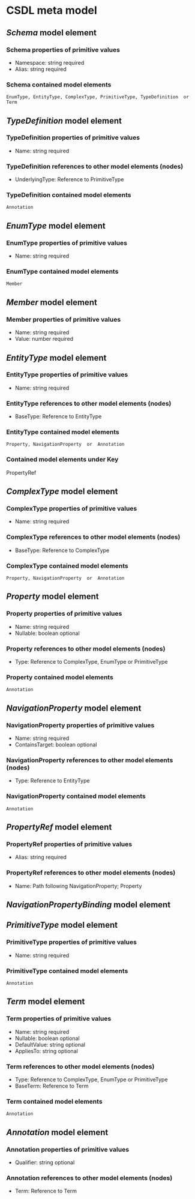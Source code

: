 # CSDL meta model

## *Schema* model element

### Schema properties of primitive values

- Namespace: string required
- Alias: string required

### Schema contained model elements

    EnumType, EntityType, ComplexType, PrimitiveType, TypeDefinition  or  Term

## *TypeDefinition* model element

### TypeDefinition properties of primitive values

- Name: string required

### TypeDefinition references to other model elements (nodes)

- UnderlyingType: Reference to PrimitiveType

### TypeDefinition contained model elements

    Annotation

## *EnumType* model element

### EnumType properties of primitive values

- Name: string required

### EnumType contained model elements

    Member

## *Member* model element

### Member properties of primitive values

- Name: string required
- Value: number required

## *EntityType* model element

### EntityType properties of primitive values

- Name: string required

### EntityType references to other model elements (nodes)

- BaseType: Reference to EntityType

### EntityType contained model elements

    Property, NavigationProperty  or  Annotation

### Contained model elements under Key

PropertyRef

## *ComplexType* model element

### ComplexType properties of primitive values

- Name: string required

### ComplexType references to other model elements (nodes)

- BaseType: Reference to ComplexType

### ComplexType contained model elements

    Property, NavigationProperty  or  Annotation

## *Property* model element

### Property properties of primitive values

- Name: string required
- Nullable: boolean optional

### Property references to other model elements (nodes)

- Type: Reference to ComplexType, EnumType  or  PrimitiveType

### Property contained model elements

    Annotation

## *NavigationProperty* model element

### NavigationProperty properties of primitive values

- Name: string required
- ContainsTarget: boolean optional

### NavigationProperty references to other model elements (nodes)

- Type: Reference to EntityType

### NavigationProperty contained model elements

    Annotation

## *PropertyRef* model element

### PropertyRef properties of primitive values

- Alias: string required

### PropertyRef references to other model elements (nodes)

- Name: Path following NavigationProperty; Property

## *NavigationPropertyBinding* model element

## *PrimitiveType* model element

### PrimitiveType properties of primitive values

- Name: string required

### PrimitiveType contained model elements

    Annotation

## *Term* model element

### Term properties of primitive values

- Name: string required
- Nullable: boolean optional
- DefaultValue: string optional
- AppliesTo: string optional

### Term references to other model elements (nodes)

- Type: Reference to ComplexType, EnumType  or  PrimitiveType
- BaseTerm: Reference to Term

### Term contained model elements

    Annotation

## *Annotation* model element

### Annotation properties of primitive values

- Qualifier: string optional

### Annotation references to other model elements (nodes)

- Term: Reference to Term

